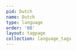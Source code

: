 ```yaml
---
pid: Dutch
name: Dutch
type: language
order: '08'
layout: tagpage
collection: language_tags
---
```

